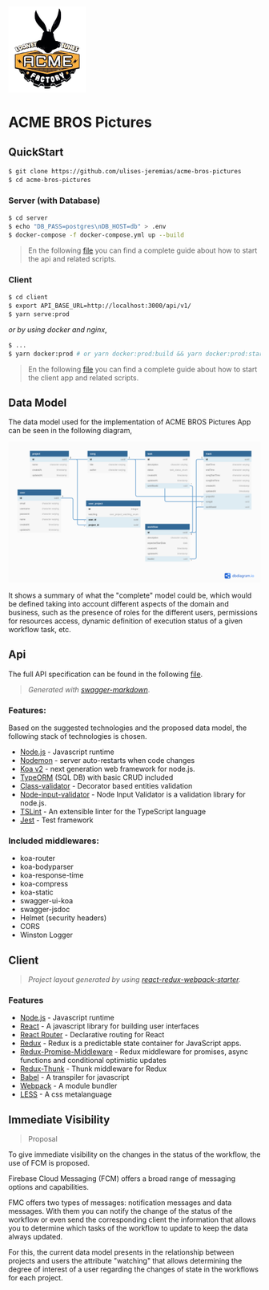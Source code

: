 <span><img width="155" src="./static/logo.png">

# ACME BROS Pictures

## QuickStart

```sh
$ git clone https://github.com/ulises-jeremias/acme-bros-pictures
$ cd acme-bros-pictures
```

### Server (with Database)

```sh
$ cd server
$ echo "DB_PASS=postgres\nDB_HOST=db" > .env
$ docker-compose -f docker-compose.yml up --build
```

> En the following [file](./server/README.md) you can find a complete guide about how to start the api and related scripts.

### Client

```sh
$ cd client
$ export API_BASE_URL=http://localhost:3000/api/v1/
$ yarn serve:prod
```

_or by using docker and nginx_,

```sh
$ ...
$ yarn docker:prod # or yarn docker:prod:build && yarn docker:prod:start
```

> En the following [file](./client/README.md) you can find a complete guide about how to start the client app and related scripts.

## Data Model

The data model used for the implementation of ACME BROS Pictures App can be seen in the following diagram,

![schema](./static/schema.png)

It shows a summary of what the "complete" model could be, which would be defined taking into account different aspects of the domain and business, such as the presence of roles for the different users, permissions for resources access, dynamic definition of execution status of a given workflow task, etc.

## Api

The full API specification can be found in the following [file](./API.md).

> _Generated with [swagger-markdown](https://www.npmjs.com/package/swagger-markdown)_.

### Features:

Based on the suggested technologies and the proposed data model, the following stack of technologies is chosen.

 * [Node.js](https://nodejs.org/en/) - Javascript runtime
 * [Nodemon](https://nodemon.io/) - server auto-restarts when code changes
 * [Koa v2](https://koajs.com/) - next generation web framework for node.js.
 * [TypeORM](https://typeorm.io/) (SQL DB) with basic CRUD included
 * [Class-validator](https://github.com/typestack/class-validator) - Decorator based entities validation
 * [Node-input-validator](https://www.npmjs.com/package/node-input-validator) - Node Input Validator is a validation library for node.js.
 * [TSLint](https://palantir.github.io/tslint/) - An extensible linter for the TypeScript language
 * [Jest](https://jestjs.io/) - Test framework

### Included middlewares:

 * koa-router
 * koa-bodyparser
 * koa-response-time
 * koa-compress
 * koa-static
 * swagger-ui-koa
 * swagger-jsdoc
 * Helmet (security headers)
 * CORS
 * Winston Logger

## Client

> _Project layout generated by using [react-redux-webpack-starter](https://github.com/ulises-jeremias/react-redux-webpack-starter)._

### Features

 * [Node.js](https://nodejs.org/en/) - Javascript runtime
 * [React](https://reactjs.org/) - A javascript library for building user interfaces
 * [React Router](https://reacttraining.com/react-router/) - Declarative routing for React
 * [Redux](https://redux.js.org) - Redux is a predictable state container for JavaScript apps.
 * [Redux-Promise-Middleware](https://github.com/pburtchaell/redux-promise-middleware) - Redux middleware for promises, async functions and conditional optimistic updates
 * [Redux-Thunk](https://github.com/reduxjs/redux-thunk) - Thunk middleware for Redux
 * [Babel](https://babeljs.io/) - A transpiler for javascript
 * [Webpack](https://webpack.js.org/) - A module bundler
 * [LESS](http://lesscss.org/) - A css metalanguage

## Immediate Visibility

> Proposal

To give immediate visibility on the changes in the status of the workflow, the use of FCM is proposed.

Firebase Cloud Messaging (FCM) offers a broad range of messaging options and capabilities.

FMC offers two types of messages: notification messages and data messages. With them you can notify the change of the status of the workflow or even send the corresponding client the information that allows you to determine which tasks of the workflow to update to keep the data always updated.

For this, the current data model presents in the relationship between projects and users the attribute "watching" that allows determining the degree of interest of a user regarding the changes of state in the workflows for each project.
